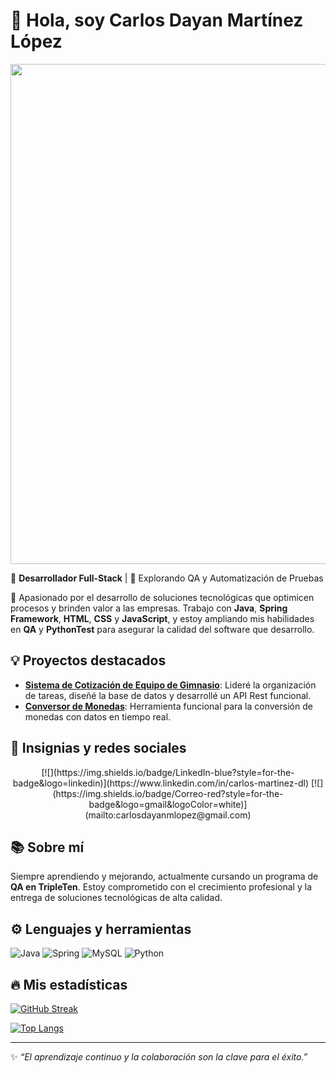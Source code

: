 # 👋 Hola, soy Carlos Dayan Martínez López

<div id="header" align="center">
  <img decoding="async" src="ruta/de/tu/banner.png" width="800"/>
</div>

🔧 **Desarrollador Full-Stack** | 🚀 Explorando QA y Automatización de Pruebas

📌 Apasionado por el desarrollo de soluciones tecnológicas que optimicen procesos y brinden valor a las empresas. Trabajo con **Java**, **Spring Framework**, **HTML**, **CSS** y **JavaScript**, y estoy ampliando mis habilidades en **QA** y **PythonTest** para asegurar la calidad del software que desarrollo.

## 💡 Proyectos destacados

- [**Sistema de Cotización de Equipo de Gimnasio**](https://github.com/AlejandroSaucedoEnriquez/Cotizador): Lideré la organización de tareas, diseñé la base de datos y desarrollé un API Rest funcional.
- [**Conversor de Monedas**](https://github.com/Charly-mlop/conversor-de-monedas): Herramienta funcional para la conversión de monedas con datos en tiempo real.

## 🎯 Insignias y redes sociales

<div id="badges" align="center">
  [![](https://img.shields.io/badge/LinkedIn-blue?style=for-the-badge&logo=linkedin)](https://www.linkedin.com/in/carlos-martinez-dl)
  [![](https://img.shields.io/badge/Correo-red?style=for-the-badge&logo=gmail&logoColor=white)](mailto:carlosdayanmlopez@gmail.com)
</div>

## 📚 Sobre mí

Siempre aprendiendo y mejorando, actualmente cursando un programa de **QA en TripleTen**. Estoy comprometido con el crecimiento profesional y la entrega de soluciones tecnológicas de alta calidad.

## ⚙️ Lenguajes y herramientas

<div id="header" align="left">
    <img decoding="async" src="https://img.shields.io/badge/Java-007396?style=for-the-badge&logo=java&logoColor=white" alt="Java"/>
    <img decoding="async" src="https://img.shields.io/badge/Spring-6DB33F?style=for-the-badge&logo=spring&logoColor=white" alt="Spring"/>
    <img decoding="async" src="https://img.shields.io/badge/MySQL-4479A1?style=for-the-badge&logo=mysql&logoColor=white" alt="MySQL"/>
    <img decoding="async" src="https://img.shields.io/badge/Python-3776AB?style=for-the-badge&logo=python&logoColor=white" alt="Python"/>
</div>

## 🔥 Mis estadísticas

[![GitHub Streak](http://github-readme-streak-stats.herokuapp.com?user=Charly-MLop&theme=dark&background=000000)](https://git.io/streak-stats)

[![Top Langs](https://github-readme-stats.vercel.app/api/top-langs/?username=Charly-MLop&layout=compact&theme=vision-friendly-dark)](https://github.com/anuraghazra/github-readme-stats)

---

✨ _“El aprendizaje continuo y la colaboración son la clave para el éxito.”_
